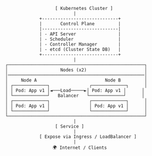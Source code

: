                           [ Kubernetes Cluster ]
                                 |
                    +-----------------------------+
                    |       Control Plane         |
                    |-----------------------------|
                    | - API Server                |
                    | - Scheduler                 |
                    | - Controller Manager        |
                    | - etcd (Cluster State DB)   |
                    +-----------------------------+
                                 |
       ┌────────────────────────────────────────────────────┐
       │                    Nodes (x2)                      │
       │────────────────────────────────────────────────────│
       │     Node A                          Node B         │
       │ ┌─────────────┐               ┌─────────────┐      │
       │ │ Pod: App v1 │◄───Load─────►│ Pod: App v1 │      │
       │ └─────────────┘   Balancer   └─────────────┘      │
       │ ┌─────────────┐               ┌─────────────┐      │
       │ │ Pod: App v1 │               │ Pod: App v1 │      │
       │ └─────────────┘               └─────────────┘      │
       └────────────────────────────────────────────────────┘
                                 |
                          [ Service ]
                                 |
                    [ Expose via Ingress / LoadBalancer ]
                                 |
                         🌍 Internet / Clients
